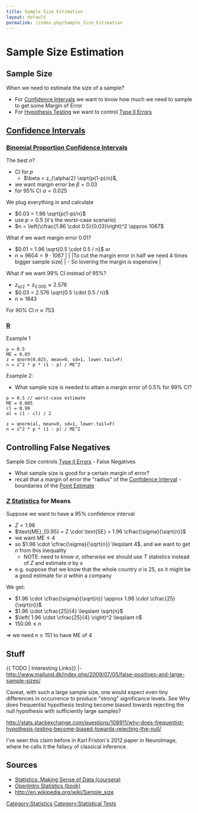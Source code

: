 ```yaml
---
title: Sample Size Estimation
layout: default
permalink: /index.php/Sample_Size_Estimation
---
```


# Sample Size Estimation

## Sample Size
When we need to estimate the size of a sample?
- For [Confidence Intervals](Confidence_Intervals) we want to know how much we need to sample to get some Margin of Error
- For [Hypothesis Testing](Hypothesis_Testing) we want to control [Type II Errors](Type_II_Errors)


## [Confidence Intervals](Confidence_Intervals)
### [Binomial Proportion Confidence Intervals](Binomial_Proportion_Confidence_Intervals)
The best $n$?
- CI for $p$
  - $\beta = z_{\alpha/2} \sqrt{p(1-p)/n}$, 
- we want margin error be $\beta = 0.03$
- for 95% CI $\alpha = 0.025$

We plug everything in and calculate
- $0.03 = 1.96 \sqrt{p(1-p)/n}$
- use $p = 0.5$ (it's the worst-case scenario)
- $n = \left(\cfrac{1.96 \cdot 0.5}{0.03}\right)^2 \approx 1067$

What if we want margin error 0.01? 
- $0.01 = 1.96 \sqrt{0.5 \cdot 0.5 / n}$ or
- $n \approx 9604 = 9 \cdot 1067$ |   | |To cut the margin error in half we need 4 times bigger sample size|   |  - So lovering the margin is expensive  |

What if we want 99% CI instead of 95%? 
- $z_{\alpha/2} = z_{0.005} \approx 2.576$
- $0.03 = 2.576 \sqrt{0.5 \cdot 0.5 / n}$
- $n \approx 1843$

For 90% CI $n \approx 753$




### [R](R)
Example 1
```scdoc
p = 0.5
ME = 0.03
z = qnorm(0.025, mean=0, sd=1, lower.tail=F)
n = z^2 * p * (1 - p) / ME^2
```


Example 2:
- What sample size is needed to attain a margin error of 0.5% for 99% CI?
```text only
p = 0.5 // worst-case estimate
ME = 0.005
cl = 0.99
al = (1 - cl) / 2

z = qnorm(al, mean=0, sd=1, lower.tail=F)
n = z^2 * p * (1 - p) / ME^2
```


## Controlling False Negatives
Sample Size controls [Type II Errors](Type_II_Errors) - False Negatives
- What sample size is good for a certain margin of error?
- recall that a margin of error the "radius" of the [Confidence Interval](Confidence_Intervals) - boundaries of the [Point Estimate](Point_Estimate)


### [$Z$ Statistics](z-tests) for Means
Suppose we want to have a 95% confidence interval
- $Z = 1.96$
- $\text{ME}_{0.95} = Z \cdot \text{SE} = 1.96 \cfrac{\sigma}{\sqrt{n}}$
- we want $\text{ME} \leqslant 4$ 
- so $1.96 \cdot \cfrac{\sigma}{\sqrt{n}} \leqslant 4$, and we want to get $n$ from this inequality
  - NOTE: need to know $\sigma$, otherwise we should use $T$ statistics instead of $Z$ and estimate $\sigma$ by $s$
- e.g. suppose that we know that the whole country $\sigma$ is 25, so it might be a good estimate for $\sigma$ within a company


We get:
- $1.96 \cdot \cfrac{\sigma}{\sqrt{n}} \approx 1.96 \cdot \cfrac{25}{\sqrt{n}}$
- $1.96 \cdot \cfrac{25}{4} \leqslant \sqrt{n}$
- $\left( 1.96 \cdot \cfrac{25}{4} \right)^2 \leqslant n$
- $150.06 \leqslant n$

$\Rightarrow$ we need $n \geqslant 151$ to have ME of 4


## Stuff
{{ TODO |  Interesting Links}} |- http://www.mailund.dk/index.php/2009/07/05/false-positives-and-large-sample-sizes/


Caveat, with such a large sample size, one would expect even tiny differences in occurrence to produce "strong" significance levels. See Why does frequentist hypothesis testing become biased towards rejecting the null hypothesis with sufficiently large samples?

http://stats.stackexchange.com/questions/108911/why-does-frequentist-hypothesis-testing-become-biased-towards-rejecting-the-null/

I've seen this claim before in Karl Friston's 2012 paper in NeuroImage, where he calls it the fallacy of classical inference.



## Sources
- [Statistics: Making Sense of Data (coursera)](Statistics__Making_Sense_of_Data_(coursera))
- [OpenIntro Statistics (book)](OpenIntro_Statistics_(book))
- http://en.wikipedia.org/wiki/Sample_size

[Category:Statistics](Category_Statistics)
[Category:Statistical Tests](Category_Statistical_Tests)